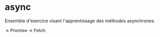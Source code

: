 # async

Ensemble d'exercice visant l'apprentissage des méthodes asynchrones. 

-> Promise
-> Fetch
